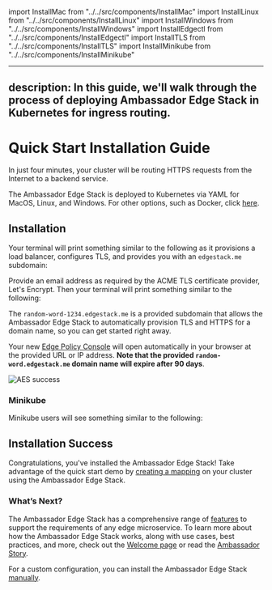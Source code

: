 import InstallMac from "../../src/components/InstallMac"
import InstallLinux from "../../src/components/InstallLinux"
import InstallWindows from "../../src/components/InstallWindows"
import InstallEdgectl from "../../src/components/InstallEdgectl"
import InstallTLS from "../../src/components/InstallTLS"
import InstallMinikube from "../../src/components/InstallMinikube"

---
   description: In this guide, we'll walk through the process of deploying Ambassador Edge Stack in Kubernetes for ingress routing.
---
# Quick Start Installation Guide

In just four minutes, your cluster will be routing HTTPS requests from the
Internet to a backend service.

The Ambassador Edge Stack is deployed to Kubernetes via YAML for MacOS, Linux, and
Windows. For other options, such as Docker, click [here](/user-guide/install).

<InstallMac></InstallMac>
 
<InstallLinux></InstallLinux>
 
<InstallWindows></InstallWindows>

## Installation

Your terminal will print something similar to the following as it provisions a load balancer, configures TLS, and provides you with an `edgestack.me` subdomain:

<InstallEdgectl></InstallEdgectl>

Provide an email address as required by the ACME TLS certificate provider, Let's
Encrypt. Then your terminal will print something similar to the following:

<InstallTLS></InstallTLS>

The `random-word-1234.edgestack.me` is a provided subdomain that allows the
Ambassador Edge Stack to automatically provision TLS and HTTPS for a domain
name, so you can get started right away.

Your new [Edge Policy Console](/about/edge-policy-console) will open
automatically in your browser at the provided URL or IP address. **Note that the provided `random-word.edgestack.me` domain name will expire after 90 days**.

![AES success](/../../doc-images/aes-success.png)

### Minikube

Minikube users will see something similar to the following:

<InstallMinikube></InstallMinikube>

## Installation Success

Congratulations, you've installed the Ambassador Edge Stack! Take advantage of
the quick start demo by [creating a mapping](/user-guide/quickstart-demo) on
your cluster using the Ambassador Edge Stack.

### What’s Next?

The Ambassador Edge Stack has a comprehensive range of [features](/features/) to
support the requirements of any edge microservice. To learn more about how the
Ambassador Edge Stack works, along with use cases, best practices, and more,
check out the [Welcome page](/docs/) or read the [Ambassador
Story](/about/why-ambassador).

For a custom configuration, you can install the Ambassador Edge Stack [manually](/user-guide/manual-install).
